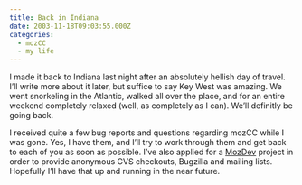 ```yaml
---
title: Back in Indiana
date: 2003-11-18T09:03:55.000Z
categories:
  - mozCC
  - my life
---
```

I made it back to Indiana last night after an absolutely hellish day of travel. I’ll write more about it later, but suffice to say Key West was amazing. We went snorkeling in the Atlantic, walked all over the place, and for an entire weekend completely relaxed (well, as completely as I can). We’ll definitly be going back.

I received quite a few bug reports and questions regarding mozCC while I was gone. Yes, I have them, and I’ll try to work through them and get back to each of you as soon as possible. I’ve also applied for a [MozDev][1]  project in order to provide anonymous <span class="caps">CVS</span> checkouts, Bugzilla and mailing lists. Hopefully I’ll have that up and running in the near future.


 [1]: http://www.mozdev.org
